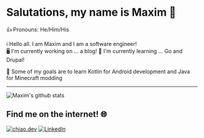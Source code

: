# Salutations, my name is Maxim 👋

👍 Pronouns: He/Him/His

ℹ️ Hello all. I am Maxim and I am a software engineer!  
🖥 I'm currently working on ... a blog! 
📕 I'm currently learning ... Go and Drupal!
  
💫 Some of my goals are to learn Kotlin for Android development and Java for Minecraft modding 

---

![Maxim's github stats](https://github-readme-stats.vercel.app/api?username=mwchiao&theme=graywhite&show_icons=true)

## Find me on the internet! 🌐
[![chiao.dev][website-shield]][website-url] [![LinkedIn][linkedin-shield]][linkedin-url]


[website-shield]: https://img.shields.io/badge/%F0%9F%8C%B1-chiao.dev-272727?style=for-the-badge&labelColor=272727
[website-url]: https://chiao.dev/

[linkedin-shield]: https://img.shields.io/badge/-LinkedIn-2867b2?style=for-the-badge&logo=linkedin&colorB=2867b2
[linkedin-url]: https://www.linkedin.com/in/mwchiao/
